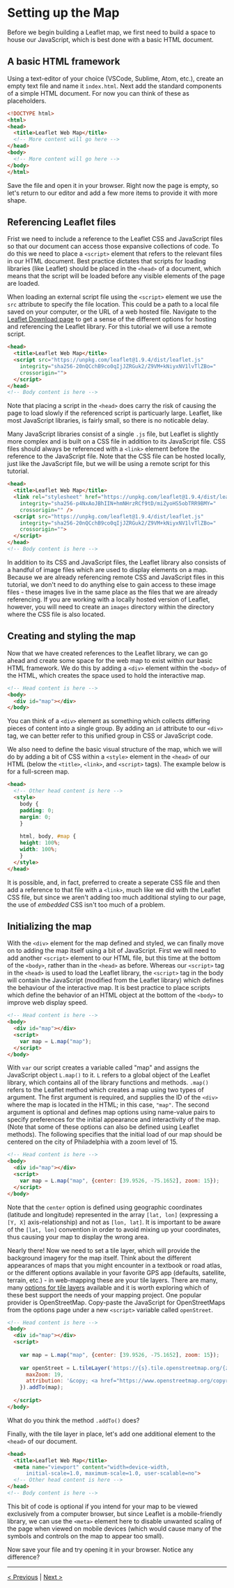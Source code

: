 # Setting up the Map

Before we begin building a Leaflet map, we first need to build a space to house our JavaScript, which is best done with a basic HTML document.

## A basic HTML framework

Using a text-editor of your choice (VSCode, Sublime, Atom, etc.), create an empty text file and name it ```index.html```. Next add the standard components of a simple HTML document. For now you can think of these as placeholders.

```html
<!DOCTYPE html>
<html>
<head>
  <title>Leaflet Web Map</title>
  <!-- More content will go here -->
</head>
<body>
  <!-- More content will go here -->
</body>
</html>
```

Save the file and open it in your browser. Right now the page is empty, so let's return to our editor and add a few more items to provide it with more shape.

## Referencing Leaflet files

Frist we need to include a reference to the Leaflet CSS and JavaScript files so that our document can access those expansive collections of code. To do this we need to place a ```<script>``` element that refers to the relevant files in our HTML document. Best practice dictates that scripts for loading libraries (like Leaflet) should be placed in the ```<head>``` of a document, which means that the script will be loaded before any visible elements of the page are loaded.

When loading an external script file using the ```<script>``` element we use the ```src``` attribute to specify the file location. This could be a path to a local file saved on your computer, or the URL of a web hosted file. Navigate to the [Leaflet Download page](https://leafletjs.com/download.html) to get a sense of the different options for hosting and referencing the Leaflet library. For this tutorial we will use a remote script. 

```html
<head>
  <title>Leaflet Web Map</title>
  <script src="https://unpkg.com/leaflet@1.9.4/dist/leaflet.js"
    integrity="sha256-20nQCchB9co0qIjJZRGuk2/Z9VM+kNiyxNV1lvTlZBo="
    crossorigin="">
  </script>
</head>
<!-- Body content is here -->
```

Note that placing a script in the ```<head>``` does carry the risk of causing the page to load slowly if the referenced script is particuarly large. Leaflet, like most JavaScript libraries, is fairly small, so there is no noticable delay.

Many JavaScript libraries consist of a single ```.js``` file, but Leaflet is slightly more complex and is built on a CSS file in addition to its JavaScript file. CSS files should always be referenced with a ```<link>``` element before the reference to the JavaScript file. Note that the CSS file can be hosted locally, just like the JavaScript file, but we will be using a remote script for this tutorial.


```html
<head>
  <title>Leaflet Web Map</title>
  <link rel="stylesheet" href="https://unpkg.com/leaflet@1.9.4/dist/leaflet.css"
    integrity="sha256-p4NxAoJBhIIN+hmNHrzRCf9tD/miZyoHS5obTRR9BMY="
    crossorigin="" />
  <script src="https://unpkg.com/leaflet@1.9.4/dist/leaflet.js"
    integrity="sha256-20nQCchB9co0qIjJZRGuk2/Z9VM+kNiyxNV1lvTlZBo="
    crossorigin="">
  </script>
</head>
<!-- Body content is here -->
```

In addition to its CSS and JavaScript files, the Leaflet library also consists of a handful of image files which are used to display elements on a map. Because we are already referencing remote CSS and JavaScript files in this tutorial, we don't need to do anything else to gain access to these image files - these images live in the same place as the files that we are already referencing. If you are working with a locally hosted version of Leaflet, however, you will need to create an ```images``` directory within the directory where the CSS file is also located.

## Creating and styling the map

Now that we have created references to the Leaflet library, we can go ahead and create some space for the web map to exist within our basic HTML framework. We do this by adding a ```<div>``` element within the ```<body>``` of the HTML, which creates the space used to hold the interactive map. 

```html
<!-- Head content is here -->
<body>
  <div id="map"></div>
</body>
```

You can think of a ```<div>``` element as something which collects differing pieces of content into a single group. By adding an ```id``` attribute to our ```<div>``` tag, we can better refer to this unified group in CSS or JavaScript code. 

We also need to define the basic visual structure of the map, which we will do by adding a bit of CSS within a ```<style>``` element in the ```<head>``` of our HTML (below the ```<title>```, ```<link>```, and ```<script>``` tags). The example below is for a full-screen map.

```html
<head>
  <!-- Other head content is here -->
  <style>
    body {
    padding: 0;
    margin: 0;
    }
      
    html, body, #map {
    height: 100%;
    width: 100%;
    }
  </style>
</head>
```

It is possible, and, in fact, preferred to create a seperate CSS file and then add a reference to that file with a ```<link>```, much like we did with the Leaflet CSS file, but since we aren't adding too much additional styling to our page, the use of *embedded* CSS isn't too much of a problem.

## Initializing the map

With the ```<div>``` element for the map defined and styled, we can finally move on to adding the map itself using a bit of JavaScript. First we will need to add another ```<script>``` element to our HTML file, but this time at the bottom of the ```<body>```, rather than in the ```<head>``` as before. Whereas our ```<script>``` tag in the ```<head>``` is used to load the Leaflet library, the ```<script>``` tag in the body will contain the JavaScript (modified from the Leaflet library) which defines the behaviour of the interactive map. It is best practice to place scripts which define the behavior of an HTML object at the bottom of the ```<body>``` to improve web display speed.

```html
<!-- Head content is here -->
<body>
  <div id="map"></div>
  <script>
    var map = L.map("map");
  </script>
</body>
```

With ```var``` our script creates a variable called "map" and assigns the JavaScript object ```L.map()``` to it. ```L``` refers to a global object of the Leaflet library, which contains all of the library functions and methods. ```.map()``` refers to the Leaflet method which creates a map using two types of argument. The first argument is required, and supplies the ID of the ```<div>``` where the map is located in the HTML; in this case, ```"map"```. The second argument is optional and defines map options using name-value pairs to specify preferences for the initial appearance and interactivity of the map.  (Note that some of these options can also be defined using Leaflet methods). The following specifies that the initial load of our map should be centered on the city of Philadelphia with a zoom level of 15. 

```html
<!-- Head content is here -->
<body>
  <div id="map"></div>
  <script>
    var map = L.map("map", {center: [39.9526, -75.1652], zoom: 15});
  </script>
</body>
```

Note that the ```center``` option is defined using geographic coordinates (latitude and longitude) represented in the array ```[lat, lon]``` (expressing a ```[Y, X]``` axis-relationship) and not as ```[lon, lat]```.  It is important to be aware of the ```[lat, lon]``` convention in order to avoid mixing up your coordinates, thus causing your map to display the wrong area.

Nearly there! Now we need to set a tile layer, which will provide the background imagery for the map itself. Think about the different appearances of  maps that you might encounter in a textbook or road atlas, or the different options available in your favorite GPS app (defaults, satellite, terrain, etc.) - in web-mapping these are your tile layers. There are many, many [options for tile layers](https://leaflet-extras.github.io/leaflet-providers/preview/index.html) available and it is worth exploring which of these best support the needs of your mapping project. One popular provider is OpenStreetMap. Copy-paste the JavaScript for OpenStreetMaps from the options page under a new ```<script>``` variable called ```openStreet```.

```html
<!-- Head content is here -->
<body>
  <div id="map"></div>
  <script>
        
    var map = L.map("map", {center: [39.9526, -75.1652], zoom: 15});
        
    var openStreet = L.tileLayer('https://{s}.tile.openstreetmap.org/{z}/{x}/{y}.png', {
      maxZoom: 19,
      attribution: '&copy; <a href="https://www.openstreetmap.org/copyright">OpenStreetMap</a> contributors'
    }).addTo(map);
        
  </script>
</body>
```

What do you think the method ```.addTo()``` does?

Finally, with the tile layer in place, let's add one additional element to the ```<head>``` of our document. 

```html
<head>
  <title>Leaflet Web Map</title>
  <meta name="viewport" content="width=device-width, 
      initial-scale=1.0, maximum-scale=1.0, user-scalable=no">
  <!-- Other head content is here -->
</head>
<!-- Body content is here -->
```

This bit of code is optional if you intend for your map to be viewed exclusively from a computer browser, but since Leaflet is a mobile-friendly library, we can use the ```<meta>``` element here to disable unwanted scaling of the page when viewed on mobile devices (which would cause many of the symbols and controls on the map to appear too small).

Now save your file and try opening it in your browser. Notice any difference?

---

[< Previous](01-leaflet.md) | [Next >](03-mods.md)
